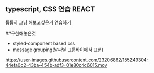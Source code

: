 ## typescript, CSS 연습 REACT

틈틈히 그냥 해보고싶은거 연습하기

##구현해놓은것
- styled-component based css
- message grouping(날짜별 그룹바이해서 표현)



https://user-images.githubusercontent.com/23206862/155249304-44efa0c2-43ba-454b-adf3-01e80c4c6015.mov

